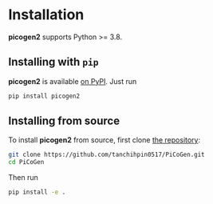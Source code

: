 Installation
============

**picogen2** supports Python >= 3.8.

## Installing with `pip`

**picogen2** is available [on PyPI](https://pypi.org/project/picogen2/). Just run

```bash
pip install picogen2
```

## Installing from source

To install **picogen2** from source, first clone [the repository](https://github.com/tanchihpin0517/PiCoGen):

```bash
git clone https://github.com/tanchihpin0517/PiCoGen.git
cd PiCoGen
```

Then run

```bash
pip install -e .
```
